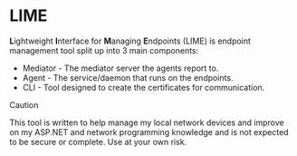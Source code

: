 # LIME
**L**ightweight **I**nterface for **M**anaging **E**ndpoints (LIME) is endpoint management tool split up into 3 main components:
- Mediator - The mediator server the agents report to.
- Agent - The service/daemon that runs on the endpoints.
- CLI - Tool designed to create the certificates for communication.

> [!CAUTION]
> This tool is written to help manage my local network devices and improve on my ASP.NET and network programming knowledge and is not expected to be secure or complete.
> Use at your own risk.
